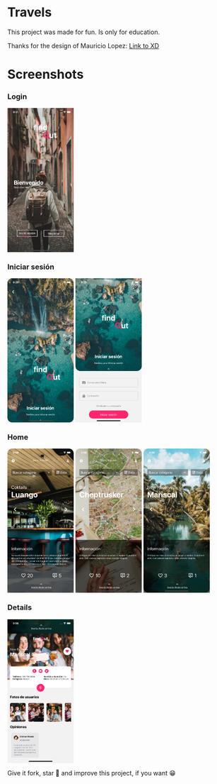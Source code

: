 # Travels
This project was made for fun.
Is only for education.

Thanks for the design of Mauricio Lopez: [Link to XD](https://dribbble.com/shots/14208274-Travel-Places-UI?fbclid=IwAR2ohJykfCWeb3xMGoubgyJDnC3VxJn2GJ7oXUFGVXZA38sCLe2kk8DfqRQ)

# Screenshots
### Login
<div style='margin-bottom: 8px'>
<img width='150px' align="center" src="screenshots/001.png"/>
</div>

### Iniciar sesión

<div style='margin-bottom: 8px'>
<img width='150px' align="center" src="screenshots/002.png"/>
<img width='150px' align="center" src="screenshots/003.png"/>
</div>

### Home

<div style='margin-bottom: 8px'>
<img width='150px' align="center" src="screenshots/004.png"/>
<img width='150px' align="center" src="screenshots/005.png"/>
<img width='150px' align="center" src="screenshots/006.png"/>
</div>

### Details

<div style='margin-bottom: 8px'>
<img width='150px' align="center" src="screenshots/007.png"/>
</div>


Give it fork, star 🌟  and improve this project, if you want 😁 
